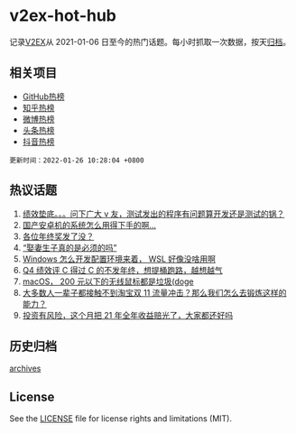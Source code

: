 # v2ex-hot-hub

 记录[V2EX](https://www.v2ex.com/)从 2021-01-06 日至今的热门话题。每小时抓取一次数据，按天[归档](archives)。
 
 ## 相关项目

- [GitHub热榜](https://github.com/snaildev/github-hot-hub)
- [知乎热榜](https://github.com/snaildev/zhihu-hot-hub)
- [微博热榜](https://github.com/snaildev/weibo-hot-hub)
- [头条热榜](https://github.com/snaildev/toutiao-hot-hub)
- [抖音热榜](https://github.com/snaildev/douyin-hot-hub)


 `更新时间：2022-01-26 10:28:04 +0800`

## 热议话题

1. [绩效垫底。。。问下广大 v 友，测试发出的程序有问题算开发还是测试的锅？](https://www.v2ex.com/t/830511)
1. [国产安卓机的系统怎么用得下手的啊...](https://www.v2ex.com/t/830589)
1. [各位年终奖发了没？](https://www.v2ex.com/t/830431)
1. [“娶妻生子真的是必须的吗”](https://www.v2ex.com/t/830449)
1. [Windows 怎么开发配置环境来着， WSL 好像没啥用啊](https://www.v2ex.com/t/830414)
1. [Q4 绩效评 C 得过 C 的不发年终，想提桶跑路，越想越气](https://www.v2ex.com/t/830517)
1. [macOS， 200 元以下的无线鼠标都是垃圾(doge](https://www.v2ex.com/t/830416)
1. [大多数人一辈子都接触不到淘宝双 11 流量冲击？那么我们怎么去锻炼这样的能力？](https://www.v2ex.com/t/830461)
1. [投资有风险，这个月把 21 年全年收益赔光了，大家都还好吗](https://www.v2ex.com/t/830478)

## 历史归档

[archives](archives)

## License

See the [LICENSE](LICENSE) file for license rights and limitations (MIT).
